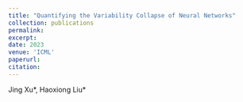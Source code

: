 ```yaml
---
title: "Quantifying the Variability Collapse of Neural Networks"
collection: publications
permalink: 
excerpt: 
date: 2023
venue: 'ICML'
paperurl: 
citation: 
---
```

Jing Xu*, Haoxiong Liu*